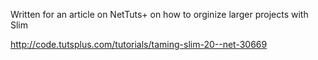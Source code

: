Written for an article on NetTuts+ on how to orginize larger projects with Slim

http://code.tutsplus.com/tutorials/taming-slim-20--net-30669